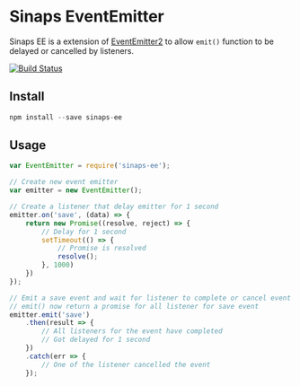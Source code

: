 # Sinaps EventEmitter
Sinaps EE is a extension of [EventEmitter2](https://github.com/asyncly/EventEmitter2) to allow `emit()` function to be delayed or cancelled by listeners.

[![Build Status](https://travis-ci.org/sinapsio/sinaps-ee.svg)](https://travis-ci.org/sinapsio/sinaps-ee)

## Install
```js
npm install --save sinaps-ee
```

## Usage

```js
var EventEmitter = require('sinaps-ee');

// Create new event emitter
var emitter = new EventEmitter();

// Create a listener that delay emitter for 1 second
emitter.on('save', (data) => {
	return new Promise((resolve, reject) => {
		// Delay for 1 second
		setTimeout(() => {
			// Promise is resolved
			resolve();
		}, 1000)
	})
});

// Emit a save event and wait for listener to complete or cancel event
// emit() now return a promise for all listener for save event
emitter.emit('save')
	.then(result => {
		// All listeners for the event have completed
		// Got delayed for 1 second
	})
	.catch(err => {
		// One of the listener cancelled the event
	});
```
